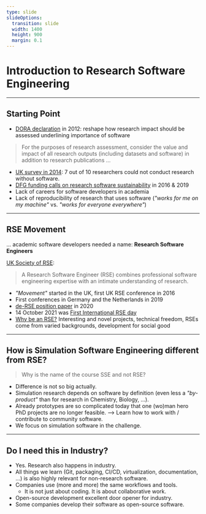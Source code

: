 ```yaml
---
type: slide
slideOptions:
  transition: slide
  width: 1400
  height: 900
  margin: 0.1
---
```


<style>
  .reveal strong {
  font-weight: bold;
    color: orange;
  }
  .reveal p {
    text-align: left;
  }
  .reveal section h1 {
    color: orange;
  }
  .reveal section h2 {
    color: orange;
  }
</style>

# Introduction to Research Software Engineering

---

## Starting Point

* [DORA declaration](https://sfdora.org/) in 2012: reshape how research impact should be assessed underlining importance of software

> For the purposes of research assessment, consider the value and impact of all research outputs (including datasets and software) in addition to research publications ...

* [UK survey in 2014](https://zenodo.org/record/1183562): 7 out of 10 researchers could not conduct research without software.
* [DFG funding calls on research software sustainability](https://www.dfg.de/en/research_funding/programmes/infrastructure/lis/funding_opportunities/call_proposal_software/) in 2016 & 2019
* Lack of careers for software developers in academia
* Lack of reproducibility of research that uses software (*"works for me on my machine"* vs. *"works for everyone everywhere"*)

---

## RSE Movement

... academic software developers needed a name:
**Research Software Engineers**

[UK Society of RSE](https://society-rse.org/):

> A Research Software Engineer (RSE) combines professional software engineering expertise with an intimate understanding of research.

* *"Movement"* started in the UK, first UK RSE conference in 2016
* First conferences in Germany and the Netherlands in 2019
* [de-RSE position paper](https://f1000research.com/articles/9-295/v2) in 2020
* 14 October 2021 was [First International RSE day](https://researchsoftware.org/2021/07/29/International-RSE-day.html)
* [Why be an RSE?](https://researchit.blogs.bristol.ac.uk/2021/10/14/international-rse-day-why-be-an-rse/) Interesting and novel projects, technical freedom, RSEs come from varied backgrounds, development for social good

---

## How is Simulation Software Engineering different from RSE?

> Why is the name of the course SSE and not RSE?

* Difference is not so big actually.
* Simulation research depends on software by definition (even less a *"by-product"* than for research in Chemistry, Biology, ...).
* Already prototypes are so complicated today that one (wo)man hero PhD projects are no longer feasible. --> Learn how to work with / contribute to community software.
* We focus on simulation software in the challenge.

---

## Do I need this in Industry?

* Yes. Research also happens in industry.
* All things we learn (Git, packaging, CI/CD, virtualization, documentation, ...) is also highly relevant for non-research software.
* Companies use (more and more) the same workflows and tools.
  * It is not just about coding. It is about collaborative work.
* Open-source development excellent door opener for industry.
* Some companies develop their software as open-source software.

